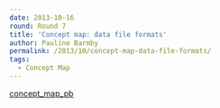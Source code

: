 ```yaml
---
date: 2013-10-16
round: Round 7
title: 'Concept map: data file formats'
author: Pauline Barmby
permalink: /2013/10/concept-map-data-file-formats/
tags:
  - Concept Map
---
```

[concept\_map\_pb][1]

 [1]: /software-carpentry-training-website/uploads/2013/10/concept_map_pb.pdf
